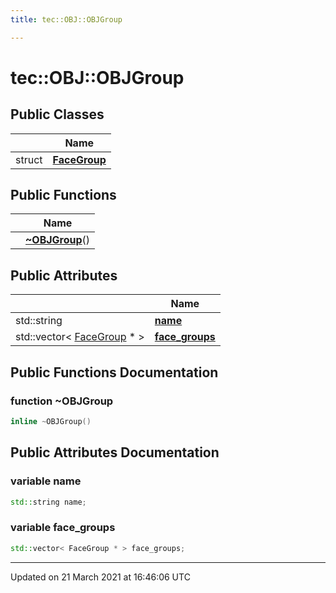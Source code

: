 ```yaml
---
title: tec::OBJ::OBJGroup

---
```


# tec::OBJ::OBJGroup



## Public Classes

|                | Name           |
| -------------- | -------------- |
| struct | **[FaceGroup](/engine/Classes/structtec_1_1_o_b_j_1_1_o_b_j_group_1_1_face_group/)**  |

## Public Functions

|                | Name           |
| -------------- | -------------- |
| | **[~OBJGroup](/engine/Classes/structtec_1_1_o_b_j_1_1_o_b_j_group/#function-~objgroup)**() |

## Public Attributes

|                | Name           |
| -------------- | -------------- |
| std::string | **[name](/engine/Classes/structtec_1_1_o_b_j_1_1_o_b_j_group/#variable-name)**  |
| std::vector< [FaceGroup](/engine/Classes/structtec_1_1_o_b_j_1_1_o_b_j_group_1_1_face_group/) * > | **[face_groups](/engine/Classes/structtec_1_1_o_b_j_1_1_o_b_j_group/#variable-face_groups)**  |

## Public Functions Documentation

### function ~OBJGroup

```cpp
inline ~OBJGroup()
```


## Public Attributes Documentation

### variable name

```cpp
std::string name;
```


### variable face_groups

```cpp
std::vector< FaceGroup * > face_groups;
```


-------------------------------

Updated on 21 March 2021 at 16:46:06 UTC